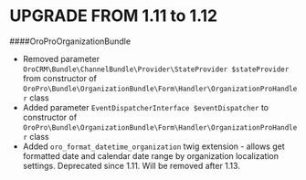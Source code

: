 UPGRADE FROM 1.11 to 1.12
=========================

####OroProOrganizationBundle
- Removed parameter `OroCRM\Bundle\ChannelBundle\Provider\StateProvider $stateProvider` from constructor of `OroPro\Bundle\OrganizationBundle\Form\Handler\OrganizationProHandler` class
- Added parameter `EventDispatcherInterface $eventDispatcher` to constructor of `OroPro\Bundle\OrganizationBundle\Form\Handler\OrganizationProHandler` class
- Added `oro_format_datetime_organization` twig extension - allows get formatted date and calendar date range by organization localization settings. Deprecated since 1.11. Will be removed after 1.13.
